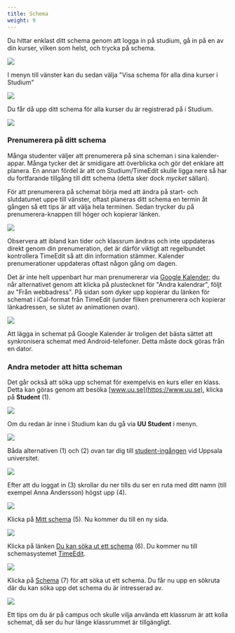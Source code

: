 ```yaml
---
title: Schema 
weight: 9
---
```


Du hittar enklast ditt schema genom att logga in på studium, gå in på en av din kurser, vilken som helst, och
trycka på schema. 

![](/images/studenttjanster/schedule/OpenSchedule1.png)

I menyn till vänster kan du sedan välja "Visa schema för alla dina 
kurser i Studium"

![](/images/studenttjanster/schedule/OpenSchedule2.png)

Du får då upp ditt schema för alla kurser du är registrerad på i Studium.

![](/images/studenttjanster/schedule/OpenSchedule3.png)

### Prenumerera på ditt schema

Många studenter väljer att prenumerera på sina scheman i sina kalender-appar. Många tycker det är smidigare 
att överblicka och gör det enklare att planera. En annan fördel är att om Studium/TimeEdit skulle ligga nere
så har du fortfarande tillgång till ditt schema (detta sker dock *mycket* sällan).

För att prenumerera på schemat börja med att ändra på start- och slutdatumet uppe till vänster, 
oftast planeras ditt schema en termin åt gången så ett tips är att välja hela terminen. Sedan trycker du på prenumerera-knappen till höger och kopierar länken.

![](/images/studenttjanster/studium/subscribe_to_schedule.gif)

Observera att ibland kan tider och klassrum ändras och inte uppdateras direkt genom din prenumeration,
 det är därför viktigt att regelbundet kontrollera TimeEdit så att din information stämmer. Kalender prenumerationer
uppdateras oftast någon gång om dagen.

Det är inte helt uppenbart hur man prenumererar via [Google Kalender](https://calendar.google.com); du når
alternativet genom att klicka på plustecknet för "Andra kalendrar", följt av "Från webbadress". På sidan som dyker upp kopierar du länken för schemat i iCal-format från TimeEdit (under fliken prenumerera och kopierar länkadressen, se slutet av animationen ovan).

![](/images/studenttjanster/googlecal.gif)

Att lägga in schemat på Google Kalender är troligen det bästa sättet att synkronisera schemat med Android-telefoner. Detta måste dock göras från en dator.

### Andra metoder att hitta scheman

Det går också att söka upp schemat för exempelvis en kurs eller en klass. Detta
kan göras genom att besöka [www.uu.se](https://www.uu.se), klicka på **Student** (1).

![](/images/studenttjanster/schedule/uu-se-student.png?width=666px)

Om du redan är inne i Studium kan du gå via **UU Student** i menyn. 

![](/images/studenttjanster/schedule/studium-menu-uu-student.png?width=222px)

Båda alternativen (1) och (2) ovan tar dig till [student-ingången][uu-student]
vid Uppsala universitet. 

[uu-student]: https://www2.uu.se/student/

![](/images/studenttjanster/schedule/uu-student-login.png?width=666px)

Efter att du loggat in (3) skrollar du ner tills du ser en ruta med ditt namn
(till exempel Anna Andersson) högst upp (4). 

![](/images/studenttjanster/schedule/your-name-box.png?width=444px)

Klicka på [Mitt schema][my-schedule] (5). Nu kommer du till en ny sida.

![](/images/studenttjanster/schedule/student-schedule.png?width=666px)

Klicka på länken [Du kan söka ut ett schema][student-search] (6). Du kommer nu
till schemasystemet [TimeEdit][TimeEdit].

[TimeEdit]: https://cloud.timeedit.net/uu/web/schema/

![](/images/studenttjanster/schedule/time-edit-search-schedule.png?width=444px)

Klicka på [Schema][TimeEditSearch] (7) för att söka ut ett schema. Du får nu upp
en sökruta där du kan söka upp det schema du är intresserad av.


[TimeEditSearch]: https://cloud.timeedit.net/uu/web/schema/ri1Q5006.html

[student-search]: https://cloud.timeedit.net/uu/web/schema/


[my-schedule]: https://www2.uu.se/student/schema

![](/images/studenttjanster/schedule/timeedit_search.png)

Ett tips om du är på campus och skulle vilja använda ett klassrum är att kolla schemat, då ser du hur länge klassrummet är tillgängligt.

[timeedit]: https://cloud.timeedit.net/uu/web/schema/
